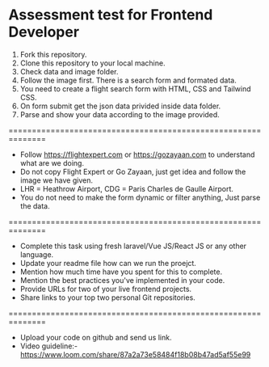 # Assessment test for Frontend Developer

1. Fork this repository.
2. Clone this repository to your local machine.
3. Check data and image folder.
4. Follow the image first. There is a search form and formated data.
5. You need to create a flight search form with HTML, CSS and Tailwind CSS.
6. On form submit get the json data privided inside data folder.
7. Parse and show your data according to the image provided.

==============================================================

-   Follow https://flightexpert.com or https://gozayaan.com to understand what are we doing.
-   Do not copy Flight Expert or Go Zayaan, just get idea and follow the image we have given.
-   LHR = Heathrow Airport, CDG = Paris Charles de Gaulle Airport.
-   You do not need to make the form dynamic or filter anything, Just parse the data.

==============================================================

-   Complete this task using fresh laravel/Vue JS/React JS or any other language.
-   Update your readme file how can we run the proejct.
-   Mention how much time have you spent for this to complete.
-   Mention the best practices you've implemented in your code.
-   Provide URLs for two of your live frontend projects.
-   Share links to your top two personal Git repositories.

==============================================================

-   Upload your code on github and send us link.
-   Video guideline:- https://www.loom.com/share/87a2a73e58484f18b08b47ad5af55e99

